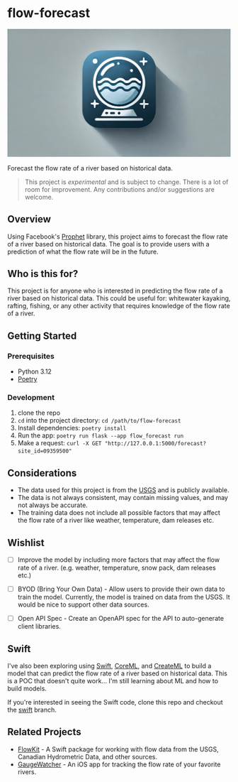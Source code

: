 # flow-forecast

![hero](/assets/flowforecast-logo.jpeg)

Forecast the flow rate of a river based on historical data.

> This project is _experimental_ and is subject to change. There is a lot of room for improvement. Any contributions and/or suggestions are welcome.

## Overview

Using Facebook's [Prophet](https://facebook.github.io/prophet/) library, this project aims to forecast the flow rate of a river based on historical data. The goal is to provide users with a prediction of what the flow rate will be in the future.

## Who is this for?

This project is for anyone who is interested in predicting the flow rate of a river based on historical data. This could be useful for:
whitewater kayaking, rafting, fishing, or any other activity that requires knowledge of the flow rate of a river.

## Getting Started

### Prerequisites

- Python 3.12
- [Poetry](https://python-poetry.org/)

### Development

1. clone the repo
2. `cd` into the project directory: `cd /path/to/flow-forecast`
3. Install dependencies: `poetry install`
4. Run the app: `poetry run flask --app flow_forecast run`
5. Make a request: `curl -X GET "http://127.0.0.1:5000/forecast?site_id=09359500"`

## Considerations

- The data used for this project is from the [USGS](https://www.usgs.gov/) and is publicly available.
- The data is not always consistent, may contain missing values, and may not always be accurate.
- The training data does not include all possible factors that may affect the flow rate of a river like weather, temperature, dam releases etc.


## Wishlist

- [ ] Improve the model by including more factors that may affect the flow rate of a river. (e.g. weather, temperature, snow pack, dam releases etc.)
- [ ] BYOD (Bring Your Own Data) - Allow users to provide their own data to train the model. Currently, the model is trained on data from the USGS. It would be nice to support other data sources.
- [ ] Open API Spec - Create an OpenAPI spec for the API to auto-generate client libraries.


## Swift

I've also been exploring using [Swift](https://developer.apple.com/swift/), [CoreML](https://developer.apple.com/documentation/coreml), and [CreateML](https://developer.apple.com/documentation/createml) to build a model that can predict the flow rate of a river based on historical data. This is a POC that doesn't quite work... I'm still learning about ML and how to build models.

If you're interested in seeing the Swift code, clone this repo and checkout the [swift](https://github.com/drewalth/flow-forecast/tree/swift) branch.

## Related Projects

- [FlowKit](https://github.com/drewalth/FlowKit) - A Swift package for working with flow data from the USGS, Canadian Hydrometric Data, and other sources.
- [GaugeWatcher](https://apps.apple.com/us/app/gaugewatcher/id6498313776) - An iOS app for tracking the flow rate of your favorite rivers.
